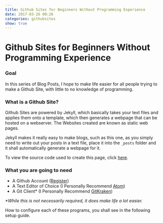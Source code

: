 ```yaml
---
title: Github Sites for Beginners Without Programming Experience
date: 2017-03-26 00:26
categories: githubsites
show: true
---
```


# Github Sites for Beginners Without Programming Experience

### Goal
In this series of Blog Posts, I hope to make life easier for all people trying to make a Github Site, with little to no knowledge of programming.


### What is a Github Site?
Github Sites are powered by Jekyll, which basically takes your text files and applies them onto a template, which then generates a webpage that can be hosted on a webserver. The Websites created are known as static web pages.

Jekyll makes it really easy to make blogs, such as this one, as you simply need to write out your posts in a text file, place it into the `_posts` folder and it shall automatically generate a webpage for it.

To view the source code used to create this page, click [here](https://raw.githubusercontent.com/Aevyz/aevyz.github.io/master/_posts/2017-03-25-Jekyll_For_Absolute_Beginners.md).

### What you are going to need
* A Github Account ([Register](https://github.com/join?source=header-home))
* A Text Editor of Choice (I Personally Recommend [Atom](https://atom.io/))
* A Git Client* (I Personally Recommend [GitKraken](https://www.gitkraken.com/))


_*While this is not necessarily required, it does make life a lot easier._

How to configure each of these programs, you shall see in the following setup guide. 
